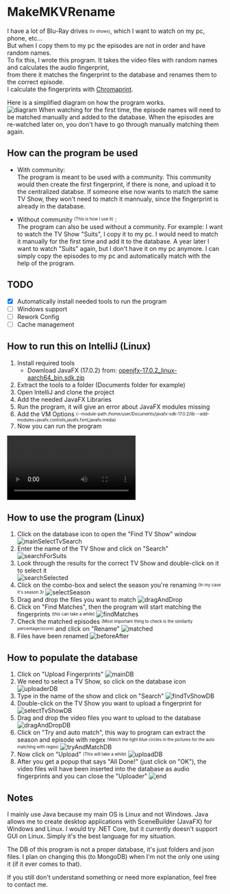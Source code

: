 # MakeMKVRename
I have a lot of Blu-Ray drives <sub><sup>(tv shows)</sup></sub>, which I want to watch on my pc, phone, etc...  
But when I copy them to my pc the episodes are not in order and have random names.  
To fix this, I wrote this program. It takes the video files with random names and calculates the audio fingerprint,  
from there it matches the fingerprint to the database and renames them to the correct episode.  
I calculate the  fingerprints with [Chromaprint](https://github.com/acoustid/chromaprint).

Here is a simplified diagram on how the program works.  
![diagram](https://user-images.githubusercontent.com/73956677/162639107-d2110ecc-5cc3-43d6-a6f2-0d0da2c84d77.png)
When watching for the first time, the episode names will need to be matched manually and added to the database. When the episodes are re-watched later on, you don't have to go through manually matching them again.

## How can the program be used
- With community:  
The program is meant to be used with a community. This community would then create the first fingerprint, if there is none, and upload it to the centralized databse. If someone else now wants to match the same TV Show, they won't need to match it mannualy, since the fingerprint is already in the database.

- Without community <sup><sub>(This is how I use it)</sup></sub>  :  
The program can also be used without a community. For example: I want to watch the TV Show "Suits", I copy it to my pc. I would need to match it manually for the first time and add it to the database. A year later I want to watch "Suits" again, but I don't have it on my pc anymore. I can simply copy the episodes to my pc and automatically match with the help of the program.

## TODO
- [x] Automatically install needed tools to run the program
- [ ] Windows support
- [ ] Rework Config
- [ ] Cache management

## How to run this on IntelliJ (Linux)
1. Install required tools
   - Download JavaFX (17.0.2) from: [openjfx-17.0.2_linux-aarch64_bin.sdk.zip](https://download2.gluonhq.com/openjfx/17.0.2/openjfx-17.0.2_linux-aarch64_bin-sdk.zip)
2. Extract the tools to a folder (Documents folder for example)
3. Open IntelliJ and clone the project
4. Add the needed JavaFX Libraries
5. Run the program, it will give an error about JavaFX modules missing
6. Add the VM Options <sub><sup>(--module-path /home/user/Documents/javafx-sdk-17.0.2/lib --add-modules=javafx.controls,javafx.fxml,javafx.media)</sub></sup>
7. Now you can run the program 

<video src="https://user-images.githubusercontent.com/73956677/162590936-cc16f0ac-8d24-4cf6-b5b3-78e79eaea6dc.mp4"></video>

## How to use the program (Linux)
1. Click on the database icon to open the "Find TV Show" window
   ![mainSelectTvSearch](https://user-images.githubusercontent.com/73956677/162643454-1febf839-2df0-4544-a2f6-5ea8922d49f2.png)
2. Enter the name of the TV Show and click on "Search"  
   ![searchForSuits](https://user-images.githubusercontent.com/73956677/162643555-6d7905a0-787a-43d7-9635-4c5280a5581f.png)
3. Look through the results for the correct TV Show and double-click on it to select it  
   ![searchSelected](https://user-images.githubusercontent.com/73956677/162643632-adcf38c5-a120-4af3-b1e8-a5611efca4fc.png)
4. Click on the combo-box and select the season you're renaming <sup><sub>(In my case it's season 3)</sup></sub>
   ![selectSeason](https://user-images.githubusercontent.com/73956677/162643866-6980bc92-9a67-43f0-9300-2ee90eafade9.png)
5. Drag and drop the files you want to match
   ![dragAndDrop](https://user-images.githubusercontent.com/73956677/162644399-47ef74d9-5413-4a2d-9ada-657e5226d8c9.png)
6. Click on "Find Matches", then the program will start matching the fingerprints <sup><sub>(this can take a while)</sup></sub>
   ![findMatches](https://user-images.githubusercontent.com/73956677/162644454-41a65c23-2be3-49b5-b6dd-4414f333c656.png)
7. Check the matched episodes <sup><sub>(Most important thing to check is the similarity percentage/score)</sup></sub> and click on "Rename"
   ![matched](https://user-images.githubusercontent.com/73956677/162644789-27468d49-5623-43f1-8d1a-6bafb5567854.png)
8. Files have been renamed
   ![beforeAfter](https://user-images.githubusercontent.com/73956677/162645545-9fa4f220-cc05-4e72-989d-206ac28b40a0.png)

## How to populate the database
1. Click on "Upload Fingerprints"
   ![mainDB](https://user-images.githubusercontent.com/73956677/162702787-90982be5-2757-4712-8034-7166477611e8.png)
2. We need to select a TV Show, so click on the database icon
   ![uploaderDB](https://user-images.githubusercontent.com/73956677/162702977-f7df6364-beb7-4d1d-99ed-b86b64383c67.png)
3. Type in the name of the show and click on "Search"
   ![findTvShowDB](https://user-images.githubusercontent.com/73956677/162703107-898b43c3-ec6e-43c1-bc36-9da1391ebab2.png)
4. Double-click on the TV Show you want to upload a fingerprint for
   ![selectTvShowDB](https://user-images.githubusercontent.com/73956677/162703243-273ef760-c0fd-4c2d-a76d-6494a6e206d8.png)
5. Drag and drop the video files you want to upload to the database
   ![dragAndDropDB](https://user-images.githubusercontent.com/73956677/162703519-c7cb3f41-9774-4869-906e-8e580d754ebf.png)
6. Click on "Try and auto match", this way to program can extract the season and episode with regex <sup><sub>(Watch the light blue circles in the pictures for the auto matching with regex)</sup></sub>
   ![tryAndMatchDB](https://user-images.githubusercontent.com/73956677/162703725-f9933f4c-4500-4ffd-80ff-508d69da3f93.png)
7. Now click on "Upload" <sup><sub>(This will take a while)</sup></sub>
![uploadDB](https://user-images.githubusercontent.com/73956677/162709640-2518d2e1-cab5-40e0-8e36-1839276fbcc4.png)
8. After you get a popup that says "All Done!" (just click on "OK"), the video files will have been inserted into the database as audio fingerprints and you can close the "Uploader"
![end](https://user-images.githubusercontent.com/73956677/162710554-c4613870-8828-404d-bc82-58f71d88e955.png)

## Notes
I mainly use Java because my main OS is Linux and not Windows. Java allows me to create desktop applications with SceneBuilder (JavaFX) for Windows and Linux. I would try .NET Core, but it currently doesn't support GUI on Linux. Simply it's the best language for my situation.

The DB of this program is not a proper database, it's just folders and json files. I plan on changing this (to MongoDB) when I'm not the only one using it (if it ever comes to that).


If you still don't understand something or need more explanation, feel free to contact me.
